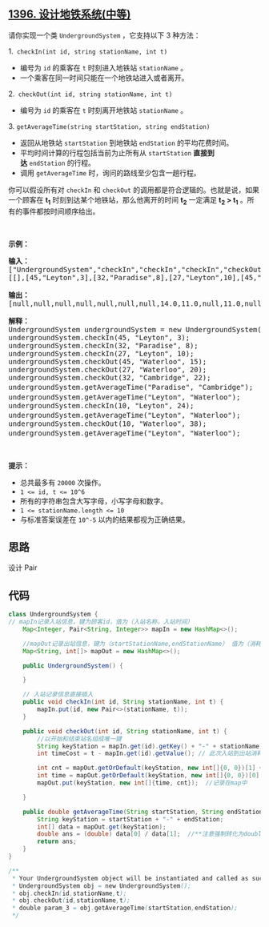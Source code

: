 ## [1396. 设计地铁系统(中等)](https://leetcode-cn.com/problems/design-underground-system/)
<div class="notranslate"><p>请你实现一个类&nbsp;<code>UndergroundSystem</code>&nbsp;，它支持以下 3 种方法：</p>

<p>1.<code>&nbsp;checkIn(int id, string stationName, int t)</code></p>

<ul>
	<li>编号为&nbsp;<code>id</code>&nbsp;的乘客在 <code>t</code>&nbsp;时刻进入地铁站&nbsp;<code>stationName</code>&nbsp;。</li>
	<li>一个乘客在同一时间只能在一个地铁站进入或者离开。</li>
</ul>

<p>2.<code>&nbsp;checkOut(int id, string stationName, int t)</code></p>

<ul>
	<li>编号为&nbsp;<code>id</code>&nbsp;的乘客在 <code>t</code>&nbsp;时刻离开地铁站 <code>stationName</code>&nbsp;。</li>
</ul>

<p>3.&nbsp;<code>getAverageTime(string startStation, string endStation)</code>&nbsp;</p>

<ul>
	<li>返回从地铁站&nbsp;<code>startStation</code>&nbsp;到地铁站&nbsp;<code>endStation</code>&nbsp;的平均花费时间。</li>
	<li>平均时间计算的行程包括当前为止所有从&nbsp;<code>startStation</code>&nbsp;<strong>直接到达</strong>&nbsp;<code>endStation</code>&nbsp;的行程。</li>
	<li>调用&nbsp;<code>getAverageTime</code>&nbsp;时，询问的路线至少包含一趟行程。</li>
</ul>

<p>你可以假设所有对&nbsp;<code>checkIn</code>&nbsp;和&nbsp;<code>checkOut</code>&nbsp;的调用都是符合逻辑的。也就是说，如果一个顾客在 <strong>t<sub>1</sub></strong>&nbsp;时刻到达某个地铁站，那么他离开的时间&nbsp;<strong>t<sub>2</sub></strong>&nbsp;一定满足&nbsp;<strong>t<sub>2</sub> &gt; t<sub>1</sub></strong>&nbsp;。所有的事件都按时间顺序给出。</p>

<p>&nbsp;</p>

<p><strong>示例：</strong></p>

<pre><strong>输入：</strong>
["UndergroundSystem","checkIn","checkIn","checkIn","checkOut","checkOut","checkOut","getAverageTime","getAverageTime","checkIn","getAverageTime","checkOut","getAverageTime"]
[[],[45,"Leyton",3],[32,"Paradise",8],[27,"Leyton",10],[45,"Waterloo",15],[27,"Waterloo",20],[32,"Cambridge",22],["Paradise","Cambridge"],["Leyton","Waterloo"],[10,"Leyton",24],["Leyton","Waterloo"],[10,"Waterloo",38],["Leyton","Waterloo"]]

<strong>输出：</strong>
[null,null,null,null,null,null,null,14.0,11.0,null,11.0,null,12.0]

<strong>解释：</strong>
UndergroundSystem undergroundSystem = new UndergroundSystem();
undergroundSystem.checkIn(45, "Leyton", 3);
undergroundSystem.checkIn(32, "Paradise", 8);
undergroundSystem.checkIn(27, "Leyton", 10);
undergroundSystem.checkOut(45, "Waterloo", 15);
undergroundSystem.checkOut(27, "Waterloo", 20);
undergroundSystem.checkOut(32, "Cambridge", 22);
undergroundSystem.getAverageTime("Paradise", "Cambridge");       // 返回 14.0。从 "Paradise"（时刻 8）到 "Cambridge"(时刻 22)的行程只有一趟
undergroundSystem.getAverageTime("Leyton", "Waterloo");          // 返回 11.0。总共有 2 躺从 "Leyton" 到 "Waterloo" 的行程，编号为 id=45 的乘客出发于 time=3 到达于 time=15，编号为 id=27 的乘客于 time=10 出发于 time=20 到达。所以平均时间为 ( (15-3) + (20-10) ) / 2 = 11.0
undergroundSystem.checkIn(10, "Leyton", 24);
undergroundSystem.getAverageTime("Leyton", "Waterloo");          // 返回 11.0
undergroundSystem.checkOut(10, "Waterloo", 38);
undergroundSystem.getAverageTime("Leyton", "Waterloo");          // 返回 12.0</pre>

<p>&nbsp;</p>

<p><strong>提示：</strong></p>

<ul>
	<li>总共最多有&nbsp;<code>20000</code>&nbsp;次操作。</li>
	<li><code>1 &lt;= id, t &lt;= 10^6</code></li>
	<li>所有的字符串包含大写字母，小写字母和数字。</li>
	<li><code>1 &lt;=&nbsp;stationName.length &lt;= 10</code></li>
	<li>与标准答案误差在&nbsp;<code>10^-5</code>&nbsp;以内的结果都视为正确结果。</li>
</ul>
</div>

## 思路
设计
Pair

## 代码
```java
class UndergroundSystem {
// mapIn记录入站信息，键为顾客id，值为（入站名称，入站时间）
    Map<Integer, Pair<String, Integer>> mapIn = new HashMap<>();

    //mapOut记录出站信息，键为（startStationName,endStationName） 值为（消耗的总时间，出入站的人数）
    Map<String, int[]> mapOut = new HashMap<>();

    public UndergroundSystem() {

    }

    // 入站记录信息直接插入
    public void checkIn(int id, String stationName, int t) {
        mapIn.put(id, new Pair<>(stationName, t));
    }

    public void checkOut(int id, String stationName, int t) {
        //以开始和结束站名组成唯一键
        String keyStation = mapIn.get(id).getKey() + "-" + stationName;
        int timeCost = t - mapIn.get(id).getValue(); // 此次入站到出站消耗的时间

        int cnt = mapOut.getOrDefault(keyStation, new int[]{0, 0})[1] + 1;  // 人数加一
        int time = mapOut.getOrDefault(keyStation, new int[]{0, 0})[0] + timeCost;  // 耗时叠加
        mapOut.put(keyStation, new int[]{time, cnt});  //记录在map中

    }

    public double getAverageTime(String startStation, String endStation) {
        String keyStation = startStation + "-" + endStation;
        int[] data = mapOut.get(keyStation);
        double ans = (double) data[0] / data[1];  //**注意强制转化为double类型
        return ans;
    }
}

/**
 * Your UndergroundSystem object will be instantiated and called as such:
 * UndergroundSystem obj = new UndergroundSystem();
 * obj.checkIn(id,stationName,t);
 * obj.checkOut(id,stationName,t);
 * double param_3 = obj.getAverageTime(startStation,endStation);
 */
```

